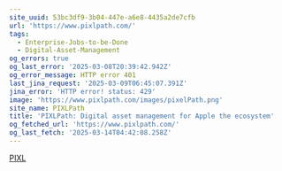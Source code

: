 ```yaml
---
site_uuid: 53bc3df9-3b04-447e-a6e8-4435a2de7cfb
url: 'https://www.pixlpath.com/'
tags:
  - Enterprise-Jobs-to-be-Done
  - Digital-Asset-Management
og_errors: true
og_last_error: '2025-03-08T20:39:42.942Z'
og_error_message: HTTP error 401
last_jina_request: '2025-03-09T06:45:07.391Z'
jina_error: 'HTTP error! status: 429'
image: 'https://www.pixlpath.com/images/pixelPath.png'
site_name: PIXLPath
title: 'PIXLPath: Digital asset management for Apple the ecosystem'
og_fetched_url: 'https://www.pixlpath.com/'
og_last_fetch: '2025-03-14T04:42:08.258Z'
---
```


[PIXL](https://apps.apple.com/us/app/pixlpath/id6445800950)
